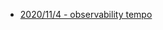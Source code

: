 - [2020/11/4 - observability tempo](https://www.facebook.com/technologynoteniu/posts/152229139944560)
